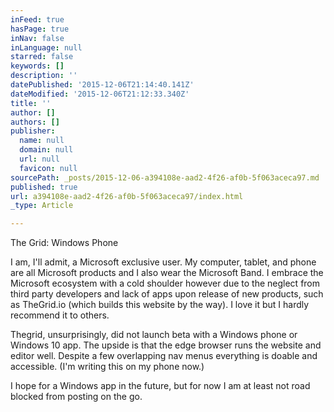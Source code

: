 ```yaml
---
inFeed: true
hasPage: true
inNav: false
inLanguage: null
starred: false
keywords: []
description: ''
datePublished: '2015-12-06T21:14:40.141Z'
dateModified: '2015-12-06T21:12:33.340Z'
title: ''
author: []
authors: []
publisher:
  name: null
  domain: null
  url: null
  favicon: null
sourcePath: _posts/2015-12-06-a394108e-aad2-4f26-af0b-5f063aceca97.md
published: true
url: a394108e-aad2-4f26-af0b-5f063aceca97/index.html
_type: Article

---
```

The Grid: Windows Phone

I am, I'll admit, a Microsoft exclusive user. My computer, tablet, and phone are all Microsoft products and I also wear the Microsoft Band. I embrace the Microsoft ecosystem with a cold shoulder however due to the neglect from third party developers and lack of apps upon release of new products, such as TheGrid.io (which builds this website by the way). I love it but I hardly recommend it to others. 

Thegrid, unsurprisingly, did not launch beta with a Windows phone or Windows 10 app. The upside is that the edge browser runs the website and editor well. Despite a few overlapping nav menus everything is doable and accessible. (I'm writing this on my phone now.) 

I hope for a Windows app in the future, but for now I am at least not road blocked from posting on the go.